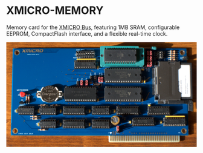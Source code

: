 # XMICRO-MEMORY

Memory card for the [XMICRO Bus](https://github.com/X-Microsystems/xmicro-bus), featuring 1MB SRAM, configurable EEPROM,
CompactFlash interface, and a flexible real-time clock.

![XMICRO-VDP](Images/XMICRO-MEMORY.jpg)
